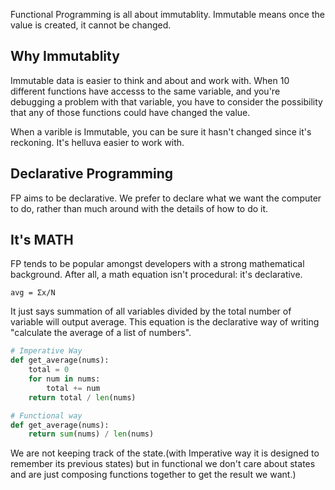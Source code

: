 Functional Programming is all about immutablity. Immutable means once the value is created, it cannot be changed.

## Why Immutablity
Immutable data is easier to think and about and work with. When 10 different functions have accesss to the same variable, and you're debugging a problem with that variable, you have to consider the possibility that any of those functions could have changed the value.

When a varible is Immutable, you can be sure it hasn't changed since it's reckoning. It's helluva easier to work with.

## Declarative Programming
FP aims to be declarative. We prefer to declare what we want the computer to do, rather than much around with the details of how to do it.

## It's MATH
FP tends to be popular amongst developers with a strong mathematical background. After all, a math equation isn't procedural: it's declarative. 
```
avg = Σx/N
```
It just says summation of all variables divided by the total number of variable will output average.
This equation is the declarative way of writing "calculate the average of a list of numbers".

```python
# Imperative Way
def get_average(nums):
    total = 0
    for num in nums:
        total += num
    return total / len(nums)
```

```python
# Functional way
def get_average(nums):
    return sum(nums) / len(nums)
```

We are not keeping track of the state.(with Imperative way it is designed to remember its previous states) but in functional we don't care about states and are just composing functions together to get the result we want.)

